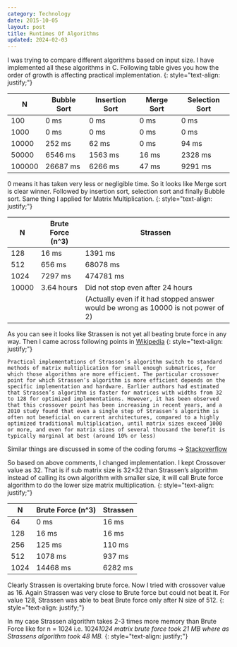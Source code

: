 ```yaml
---
category: Technology
date: 2015-10-05
layout: post
title: Runtimes Of Algorithms
updated: 2024-02-03
---
```


I was trying to compare different algorithms based on input size. I have implemented all these algorithms in C. Following table gives you how the order of growth is affecting practical implementation.
{: style="text-align: justify;"}

| N | Bubble Sort | Insertion Sort | Merge Sort | Selection Sort |
|--------|-------------|----------------|------------|----------------|
| 100 | 0 ms | 0 ms | 0 ms | 0 ms |
| 1000 | 0 ms | 0 ms | 0 ms | 0 ms |
| 10000 | 252 ms | 62 ms | 0 ms | 94 ms |
| 50000 | 6546 ms | 1563 ms | 16 ms | 2328 ms |
| 100000 | 26687 ms | 6266 ms | 47 ms | 9291 ms |

0 means it has taken very less or negligible time.
So it looks like Merge sort is clear winner. Followed by insertion sort, selection sort and finally Bubble sort.
Same thing I applied for Matrix Multiplication.
{: style="text-align: justify;"}

| N | Brute Force (n^3) | Strassen |
|-------|-------------------|------------------------------------------------------------------------------------|
| 128 | 16 ms | 1391 ms |
| 512 | 656 ms | 68078 ms |
| 1024 | 7297 ms | 474781 ms |
| 10000 | 3.64 hours | Did not stop even after 24 hours |
| | | (Actually even if it had stopped answer would be wrong as 10000 is not power of 2) |

As you can see it looks like Strassen is not yet all beating brute force in any way. Then I came across following points in [Wikipedia](https://en.wikipedia.org/wiki/Strassen_algorithm)
{: style="text-align: justify;"}

```
Practical implementations of Strassen’s algorithm switch to standard methods of matrix multiplication for small enough submatrices, for which those algorithms are more efficient. The particular crossover point for which Strassen’s algorithm is more efficient depends on the specific implementation and hardware. Earlier authors had estimated that Strassen’s algorithm is faster for matrices with widths from 32 to 128 for optimized implementations. However, it has been observed that this crossover point has been increasing in recent years, and a 2010 study found that even a single step of Strassen’s algorithm is often not beneficial on current architectures, compared to a highly optimized traditional multiplication, until matrix sizes exceed 1000 or more, and even for matrix sizes of several thousand the benefit is typically marginal at best (around 10% or less)
```

Similar things are discussed in some of the coding forums -> [Stackoverflow](http://stackoverflow.com/questions/13559928/why-is-my-strassens-matrix-multiplication-slow?rq=1)

So based on above comments, I changed implementation. I kept Crossover value as 32. That is if sub matrix size is 32×32 than Strassen’s algorithm instead of calling its own algorithm with smaller size, it will call Brute force algorithm to do the lower size matrix multiplication.
{: style="text-align: justify;"}

| N | Brute Force (n^3) | Strassen |
|------|-------------------|----------|
| 64 | 0 ms | 16 ms |
| 128 | 16 ms | 16 ms |
| 256 | 125 ms | 110 ms |
| 512 | 1078 ms | 937 ms |
| 1024 | 14468 ms | 6282 ms |  

Clearly Strassen is overtaking brute force. Now I tried with crossover value as 16. Again Strassen was very close to Brute force but could not beat it. For value 128, Strassen was able to beat Brute force only after N size of 512.
{: style="text-align: justify;"}

In my case Strassen algorithm takes 2-3 times more memory than Brute Force like for n = 1024 i.e. 1024*1024 matrix brute force took 21 MB where as Strassens algorithm took 48 MB.*
{: style="text-align: justify;"}